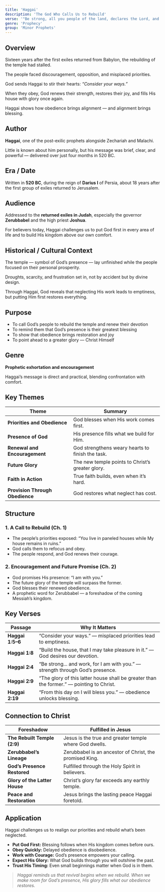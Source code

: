 ```yaml
---
title: 'Haggai'
description: 'The God Who Calls Us to Rebuild'
verse: '"Be strong, all you people of the land, declares the Lord, and work. For I am with you." — Haggai 2:4'
genre: 'Prophecy'
group: 'Minor Prophets'
---
```


## Overview

Sixteen years after the first exiles returned from Babylon, the rebuilding of the temple had stalled.

The people faced discouragement, opposition, and misplaced priorities.

God sends Haggai to stir their hearts: *“Consider your ways.”*

When they obey, God renews their strength, restores their joy, and fills His house with glory once again.

Haggai shows how obedience brings alignment — and alignment brings blessing.

## Author

**Haggai**, one of the post-exilic prophets alongside Zechariah and Malachi.

Little is known about him personally, but his message was brief, clear, and powerful — delivered over just four months in 520 BC.

## Era / Date

Written in **520 BC**, during the reign of **Darius I** of Persia, about 18 years after the first group of exiles returned to Jerusalem.

## Audience

Addressed to the **returned exiles in Judah**, especially the governor **Zerubbabel** and the high priest **Joshua**.

For believers today, Haggai challenges us to put God first in every area of life and to build His kingdom above our own comfort.

## Historical / Cultural Context

The temple — symbol of God’s presence — lay unfinished while the people focused on their personal prosperity.

Droughts, scarcity, and frustration set in, not by accident but by divine design.

Through Haggai, God reveals that neglecting His work leads to emptiness, but putting Him first restores everything.

## Purpose
- To call God’s people to rebuild the temple and renew their devotion
- To remind them that God’s presence is their greatest blessing
- To show that obedience brings restoration and joy
- To point ahead to a greater glory — Christ Himself


## Genre

**Prophetic exhortation and encouragement**

Haggai’s message is direct and practical, blending confrontation with comfort.

## Key Themes


| Theme | Summary |
|-------|----------|
| **Priorities and Obedience** | God blesses when His work comes first. |
| **Presence of God** | His presence fills what we build for Him. |
| **Renewal and Encouragement** | God strengthens weary hearts to finish the task. |
| **Future Glory** | The new temple points to Christ’s greater glory. |
| **Faith in Action** | True faith builds, even when it’s hard. |
| **Provision Through Obedience** | God restores what neglect has cost. |

## Structure


### 1. A Call to Rebuild (Ch. 1)
- The people’s priorities exposed: “You live in paneled houses while My house remains in ruins.”
- God calls them to refocus and obey.
- The people respond, and God renews their courage.


### 2. Encouragement and Future Promise (Ch. 2)
- God promises His presence: “I am with you.”
- The future glory of the temple will surpass the former.
- God blesses their renewed obedience.
- A prophetic word for Zerubbabel — a foreshadow of the coming Messiah’s kingdom.


## Key Verses


| Passage | Why It Matters |
|----------|----------------|
| **Haggai 1:5–6** | “Consider your ways.” — misplaced priorities lead to emptiness. |
| **Haggai 1:8** | “Build the house, that I may take pleasure in it.” — God desires our devotion. |
| **Haggai 2:4** | “Be strong... and work, for I am with you.” — strength through God’s presence. |
| **Haggai 2:9** | “The glory of this latter house shall be greater than the former.” — pointing to Christ. |
| **Haggai 2:19** | “From this day on I will bless you.” — obedience unlocks blessing. |

## Connection to Christ


| Foreshadow | Fulfilled in Jesus |
|-------------|-------------------|
| **The Rebuilt Temple (2:9)** | Jesus is the true and greater temple where God dwells. |
| **Zerubbabel’s Lineage** | Zerubbabel is an ancestor of Christ, the promised King. |
| **God’s Presence Restored** | Fulfilled through the Holy Spirit in believers. |
| **Glory of the Latter House** | Christ’s glory far exceeds any earthly temple. |
| **Peace and Restoration** | Jesus brings the lasting peace Haggai foretold. |

## Application

Haggai challenges us to realign our priorities and rebuild what’s been neglected.
- **Put God First:** Blessing follows when His kingdom comes before ours.
- **Obey Quickly:** Delayed obedience is disobedience.
- **Work with Courage:** God’s presence empowers your calling.
- **Expect His Glory:** What God builds through you will outshine the past.
- **Trust His Timing:** Even small beginnings matter when God is in them.


> *Haggai reminds us that revival begins when we rebuild. When we make room for God’s presence, His glory fills what our obedience restores.*

